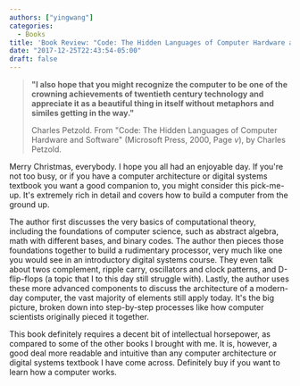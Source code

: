 ```yaml
---
authors: ["yingwang"]
categories:
  - Books
title: 'Book Review: "Code: The Hidden Languages of Computer Hardware and Software", by Charles Petzold'
date: "2017-12-25T22:43:54-05:00"
draft: false
---
```


> **"I also hope that you might recognize the computer to be one of the crowning achievements of twentieth century technology and appreciate it as a beautiful thing in itself without metaphors and similes getting in the way."**
>
> Charles Petzold. From "Code: The Hidden Languages of Computer Hardware and Software" (Microsoft Press, 2000, Page _v_), by Charles Petzold.

Merry Christmas, everybody. I hope you all had an enjoyable day. If you're not too busy, or if you have a computer architecture or digital systems textbook you want a good companion to, you might consider this pick-me-up. It's extremely rich in detail and covers how to build a computer from the ground up.

The author first discusses the very basics of computational theory, including the foundations of computer science, such as abstract algebra, math with different bases, and binary codes. The author then pieces those foundations together to build a rudimentary processor, very much like one you would see in an introductory digital systems course. They even talk about twos complement, ripple carry, oscillators and clock patterns, and D-flip-flops (a topic that I to this day still struggle with). Lastly, the author uses these more advanced components to discuss the architecture of a modern-day computer, the vast majority of elements still apply today. It's the big picture, broken down into step-by-step processes like how computer scientists originally pieced it together.

This book definitely requires a decent bit of intellectual horsepower, as compared to some of the other books I brought with me. It is, however, a good deal more readable and intuitive than any computer architecture or digital systems textbook I have come across. Definitely buy if you want to learn how a computer works.
